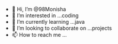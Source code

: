 - 👋 Hi, I’m @98Monisha
- 👀 I’m interested in ...coding
- 🌱 I’m currently learning ...java
- 💞️ I’m looking to collaborate on ...projects
- 📫 How to reach me ...

<!---
98Monisha/98Monisha is a ✨ special ✨ repository because its `README.md` (this file) appears on your GitHub profile.
You can click the Preview link to take a look at your changes.
--->
